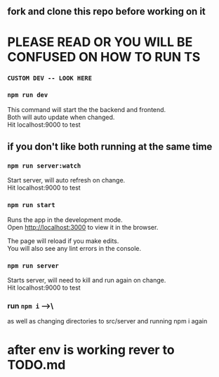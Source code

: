 ## fork and clone this repo before working on it

# PLEASE READ OR YOU WILL BE CONFUSED ON HOW TO RUN TS

### `CUSTOM DEV -- LOOK HERE`
### `npm run dev`

This command will start the the backend and frontend.\
Both will auto update when changed.\
Hit localhost:9000 to test

## if you don't like both running at the same time
### `npm run server:watch`

Start server, will auto refresh on change.\
Hit localhost:9000 to test

### `npm run start`

Runs the app in the development mode.\
Open [http://localhost:3000](http://localhost:3000) to view it in the browser.

The page will reload if you make edits.\
You will also see any lint errors in the console.

### `npm run server`

Starts server, will need to kill and run again on change.\
Hit localhost:9000 to test

### run `npm i` -->\
as well as changing directories to src/server and running npm i again

# after env is working rever to TODO.md
